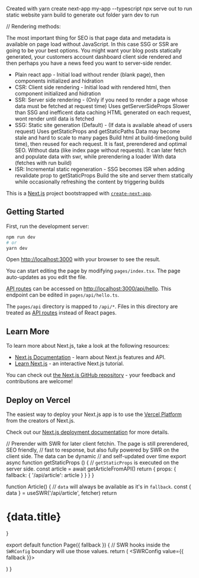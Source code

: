 
Created with yarn create next-app my-app --typescript
npx serve out to run static website
yarn build to generate out folder
yarn dev to run

// Rendering methods: 

The most important thing for SEO is that page data and metadata is available on page load without JavaScript. 
In this case SSG or SSR are going to be your best options.
You might want your blog posts statically generated, your customers account dashboard client side rendered and
then perhaps you have a news feed you want to server-side render.

- Plain react app - 
    Initial load without render (blank page), then components initialized and hidration
- CSR: Client side rendering - 
    Initial load with rendered html, then component initialized and hidration
- SSR: Server side rendering - (Only if you need to render a page whose data must be fetched at request time)
    Uses getServerSideProps
    Slower than SSG and inefficent data caching
    HTML generated on each request, wont render until data is fetched
- SSG: Static site generation (Default) - (If data is available ahead of users request)
    Uses getStaticProps and getStaticPaths
    Data may become stale and hard to scale to many pages
    Build html at build-time(long build time), then reused for each request. It is fast, prerendered and optimal SEO.
    Without data (like index page without requests). It can later fetch and populate data with swr, while prerendering a loader
    With data (fetches with run build)
- ISR: Incremental static regeneration -
    SSG becomes ISR when adding revalidate prop to getStaticProps
    Build the site and server them statically while occasionally refreshing the content by triggering builds



This is a [Next.js](https://nextjs.org/) project bootstrapped with [`create-next-app`](https://github.com/vercel/next.js/tree/canary/packages/create-next-app).

## Getting Started

First, run the development server:

```bash
npm run dev
# or
yarn dev
```

Open [http://localhost:3000](http://localhost:3000) with your browser to see the result.

You can start editing the page by modifying `pages/index.tsx`. The page auto-updates as you edit the file.

[API routes](https://nextjs.org/docs/api-routes/introduction) can be accessed on [http://localhost:3000/api/hello](http://localhost:3000/api/hello). This endpoint can be edited in `pages/api/hello.ts`.

The `pages/api` directory is mapped to `/api/*`. Files in this directory are treated as [API routes](https://nextjs.org/docs/api-routes/introduction) instead of React pages.

## Learn More

To learn more about Next.js, take a look at the following resources:

- [Next.js Documentation](https://nextjs.org/docs) - learn about Next.js features and API.
- [Learn Next.js](https://nextjs.org/learn) - an interactive Next.js tutorial.

You can check out [the Next.js GitHub repository](https://github.com/vercel/next.js/) - your feedback and contributions are welcome!

## Deploy on Vercel

The easiest way to deploy your Next.js app is to use the [Vercel Platform](https://vercel.com/new?utm_medium=default-template&filter=next.js&utm_source=create-next-app&utm_campaign=create-next-app-readme) from the creators of Next.js.

Check out our [Next.js deployment documentation](https://nextjs.org/docs/deployment) for more details.

// Prerender with SWR for later client fetchin. The page is still prerendered, SEO friendly,
// fast to response, but also fully powered by SWR on the client side. The data can be dynamic
// and self-updated over time
 export async function getStaticProps () {
  // `getStaticProps` is executed on the server side.
  const article = await getArticleFromAPI()
  return {
    props: {
      fallback: {
        '/api/article': article
      }
    }
  }
}

function Article() {
  // `data` will always be available as it's in `fallback`.
  const { data } = useSWR('/api/article', fetcher)
  return <h1>{data.title}</h1>
}

export default function Page({ fallback }) {
  // SWR hooks inside the `SWRConfig` boundary will use those values.
  return (
    <SWRConfig value={{ fallback }}>
      <Article />
    </SWRConfig>
  )
}

